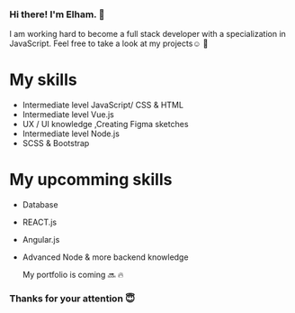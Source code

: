### Hi there! I'm Elham. 👋

I am working hard to become a full stack developer with a specialization in JavaScript. Feel free to take a look at my projects☺️ 🌱

# My skills
* Intermediate level JavaScript/ CSS & HTML
* Intermediate level Vue.js 
* UX / UI knowledge ,Creating Figma sketches
* Intermediate level Node.js
* SCSS & Bootstrap

# My upcomming skills
* Database 
* REACT.js
* Angular.js
* Advanced Node & more backend knowledge


   My portfolio is coming 🔜 🔥

### Thanks for your attention 😇
  
